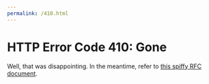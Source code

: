 ```yaml
---
permalink: /410.html
---
```


# HTTP Error Code 410: Gone

Well, that was disappointing. In the meantime, refer to [this spiffy RFC document](https://tools.ietf.org/html/rfc7231#section-6.5.9).
